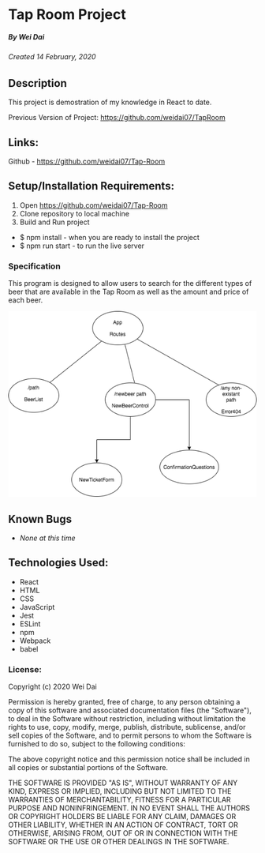 # Tap Room Project
##### By Wei Dai
###### Created 14 February, 2020

## Description

This project is demostration of my knowledge in React to date. 

Previous Version of Project: https://github.com/weidai07/TapRoom 

## Links:

Github - https://github.com/weidai07/Tap-Room

## Setup/Installation Requirements:

1. Open https://github.com/weidai07/Tap-Room
2. Clone repository to local machine 
3. Build and Run project

  - $ npm install - when you are ready to install the project 
  - $ npm run start - to run the live server

### Specification

This program is designed to allow users to search for the different types of beer that are available in the Tap Room as well as the amount and price of each beer. 

![Project Structure Diagram](/RouteStructure.png)

## Known Bugs

* _None at this time_

## Technologies Used:

* React
* HTML
* CSS
* JavaScript
* Jest
* ESLint
* npm
* Webpack
* babel

### License:

Copyright (c) 2020 Wei Dai

Permission is hereby granted, free of charge, to any person obtaining a copy of this software and associated documentation files (the "Software"), to deal in the Software without restriction, including without limitation the rights to use, copy, modify, merge, publish, distribute, sublicense, and/or sell copies of the Software, and to permit persons to whom the Software is furnished to do so, subject to the following conditions:

The above copyright notice and this permission notice shall be included in all copies or substantial portions of the Software.

THE SOFTWARE IS PROVIDED "AS IS", WITHOUT WARRANTY OF ANY KIND, EXPRESS OR IMPLIED, INCLUDING BUT NOT LIMITED TO THE WARRANTIES OF MERCHANTABILITY, FITNESS FOR A PARTICULAR PURPOSE AND NONINFRINGEMENT. IN NO EVENT SHALL THE AUTHORS OR COPYRIGHT HOLDERS BE LIABLE FOR ANY CLAIM, DAMAGES OR OTHER LIABILITY, WHETHER IN AN ACTION OF CONTRACT, TORT OR OTHERWISE, ARISING FROM, OUT OF OR IN CONNECTION WITH THE SOFTWARE OR THE USE OR OTHER DEALINGS IN THE SOFTWARE.